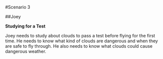 #Scenario 3

##Joey 

**Studying for a Test**

Joey needs to study about clouds to pass a test before flying for the first time. He needs to know what kind of clouds are dangerous and when they are safe to fly through. He also needs to know what clouds could cause dangerous weather. 

